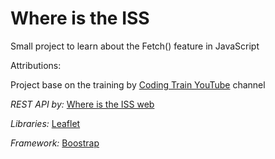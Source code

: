 # Where is the ISS

Small project to learn about the Fetch() feature in JavaScript

Attributions:

Project base on the training by [Coding Train YouTube](https://www.youtube.com/channel/UCvjgXvBlbQiydffZU7m1_aw) channel

*REST API by:* [Where is the ISS web](https://wheretheiss.at/w/developer)

*Libraries:* [Leaflet](https://leafletjs.com/)

*Framework:* [Boostrap](https://getbootstrap.com/)

 
